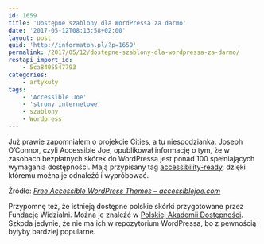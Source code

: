 ```yaml
---
id: 1659
title: 'Dostępne szablony dla WordPressa za darmo'
date: '2017-05-12T08:13:58+02:00'
layout: post
guid: 'http://informaton.pl/?p=1659'
permalink: /2017/05/12/dostepne-szablony-dla-wordpressa-za-darmo/
restapi_import_id:
    - 5ca8405547793
categories:
    - artykuły
tags:
    - 'Accessible Joe'
    - 'strony internetowe'
    - szablony
    - Wordpress
---
```


Już prawie zapomniałem o projekcie Cities, a tu niespodzianka. Joseph O’Connor, czyli Accessible Joe, opublikował informację o tym, że w zasobach bezpłatnych skórek do WordPressa jest ponad 100 spełniających wymagania dostępności. Mają przypisany tag [accessibility-ready](https://wordpress.org/themes/tags/accessibility-ready/), dzięki któremu można je odnaleźć i wypróbować.

Źródło: *[Free Accessible WordPress Themes – accessiblejoe.com](http://accessiblejoe.com/free-accessible-wordpress-themes/)*

Przypomnę też, że istnieją dostępne polskie skórki przygotowane przez Fundację Widzialni. Można je znaleźć w [Polskiej Akademii Dostępności](http://pad.widzialni.org/wordpress). Szkoda jedynie, że nie ma ich w repozytorium WordPressa, bo z pewnością byłyby bardziej popularne.